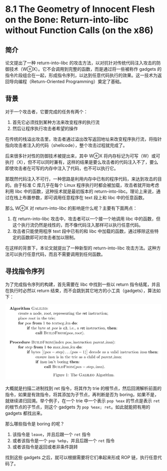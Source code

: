# 8.1 The Geometry of Innocent Flesh on the Bone: Return-into-libc without Function Calls (on the x86)


## 简介
论文提出了一种 return-into-libc 的攻击方法，以对抗针对传统代码注入攻击的防御技术（W⊕X）。它不会调用到完整的函数，而是通过将一些被称作 gadgets 的指令片段组合在一起，形成指令序列，以达到任意代码执行的效果。这一技术为返回导向编程（Return-Oriented Programming）奠定了基础。


## 背景
对于一个攻击者，它要完成的任务有两个：
1. 首先它必须找到某种方法来改变程序的执行流
2. 然后让程序执行攻击者希望的操作

在传统的栈溢出攻击里，攻击者通过溢出改写返回地址来改变程序执行流，将指针指向攻击者注入的代码（shellcode），整个攻击过程就完成了。

后来很多针对性的防御技术被提出来，其中 W⊕X 将内存标记为可写（W）或可执行（X），但不可以同时兼有，这样的结果是要么攻击者的代码注入不了，要么即使攻击者在可写的内存中注入了代码，也不可以执行它。

那既然代码注入不可行，一种思路是利用内存中已有的程序代码，来达到攻击的目的。由于标准 C 库几乎在每个 Linux 程序执行时都会被加载，攻击者就开始考虑利用 libc 中的函数，这种技术就是最初版本的 return-into-libc。理论上来说，通过在栈上布置参数，即可调用任意程序在 text 段上和 libc 中的任意函数。

那么 W⊕X 对 return-into-libc 的影响是什么呢？主要有下面两点：
1. 在 return-into-libc 攻击中，攻击者可以一个接一个地调用 libc 中的函数，但这个执行流仍然是线性的，而不像代码注入那样可以执行任意代码。
2. 攻击者只能使用程序 text 段中已有的和 libc 中加载的函数，通过移除这些特定的函数即可对攻击者加以限制。

在这样的背景下，本论文就提出了一种新型的 return-into-libc 攻击方法。这种方法可以执行任意代码，而且不需要调用到任何函数。


## 寻找指令序列
为了完成指令序列的构建，首先需要在 libc 中找到一些以 return 指令结尾，并且在执行时必然以 return 结束，而不会跳到其它地方的小工具（gadgets），算法如下：

![](../pic/8.1_galileo.png)

大概就是扫描二进制找到 ret 指令，将其作为 trie 的根节点，然后回溯解析前面的指令，如果是有效指令，将其添加为子节点，再判断是否为 boring，如果不是，就继续递归回溯。举个例子，在一个 trie 中一个表示 `pop %eax` 的节点是表示 `ret` 的根节点的子节点，则这个 gadgets 为 `pop %eax; ret`。如此就能把有用的 gadgets 都找出来。

那么哪些指令是 boring 的呢？
1. 该指令是 `leave`，并且后跟一个 `ret` 指令
2. 或者该指令是一个 `pop %ebp`，并且后跟一个 `ret` 指令
3. 或者该指令是返回或者非条件跳转

找到这些 gadgets 之后，就可以根据需要将它们串起来形成 ROP 链，执行任意代码了。
